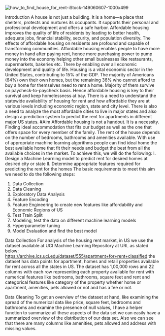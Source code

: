 ![how_to_find_house_for_rent-iStock-149060607-1000x499](https://github.com/ranjeetha-virdi/house_rent_predictor/assets/81987445/b951f522-0d2b-45c5-b406-1733cd23ddae)



Introduction
A house is not just a building. It is a home—a place that shelters, protects and nurtures its occupants. It supports their 
personal and professional development and offers a safe harbor. Affordable housing improves the quality of life of residents 
by leading to better health, adequate jobs, financial stability, security, and population diversity. The effects of affordable 
housing on residents are profound and capable of transforming communities. Affordable housing enables people to have more money in hand after paying rent, hence more purchasing power to 
pump money into the economy helping other small businesses like restaurants, supermarkets, bakeries etc. There by enabling over all economic development and quality of life.
Housing is a vital economic sector in the United States, contributing to 15% of the GDP. The majority of Americans (64%) own their own homes, but the remaining 36% who cannot afford to 
buy a home for themselves need to rent a home. Majority of them survive on paycheck-to-paycheck basis. Hence affordable housing is key to their survival and keep homelessness at bay.
There is a need to understand the statewide availability of housing for rent and how affordable they are at various levels including economic region, state and city level. There is also 
a need to analyze the most affordable cities to live in major states and also design a prediction system to predict the rent for apartments in different major US states.
#Aim
Affordable housing is not a handout. It is a necessity. Finding ideal accommodation that fits our budget as well as the one that offers space for every member of the family. The rent of the house depends on the number of bedrooms, bathrooms and amenities available.  With use of appropriate machine learning algorithms people can find ideal home the best available home that fit their needs and budget the best from all the available choices in the market. To achieve this, we will do the following:
I. Design a Machine Learning model to predict rent for desired homes at desired city or state
II. Determine appropriate features required for predicting the rent for the homes
The basic requirements to meet this aim we need to do the following steps: 
1.	Data Collection
2.	Data Cleaning
3.	Exploratory Data Analysis
4.	Feature Encoding
5.	Feature Engineering to create new features like affordability and Economic Regions of US
6.	Test Train Split
7.	Modeling, test the data on different machine learning models 
8.	Hyperparameter tuning
9.	Model Evaluation and find the best model 

Data Collection
For analysis of the housing rent market, in US we use the dataset available at UCI Machine Learning Repository at URL as stated below: https://archive.ics.uci.edu/dataset/555/apartment+for+rent+classified 
the dataset has data points for apartment, homes and retail properties available for rent across all the states in US. The dataset has 1,00,000 rows and 22 columns with each row representing each property available for rent with numerical features like bedrooms, bathrooms, square feet and rent and categorical features like category of the property whether home or apartment, amenities, pets allowed or not and has a fee or not.

Data Cleaning 
To get an overview of the dataset at hand, like examining the spread of the numerical data like price, square feet, bedrooms and bathrooms and examine the presence of null values, I have a helper function to summarize all these aspects of the data set we can easily have a summarized overview of the distribution of our data set. Also we can see that there are many columns like amenities, pets allowed and address with missing values.

  
